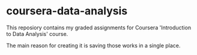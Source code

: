 # coursera-data-analysis
This reposiory contains my graded assignments for Coursera 'Introduction to Data Analysis' course.

The main reason for creating it is saving those works in a single place.
